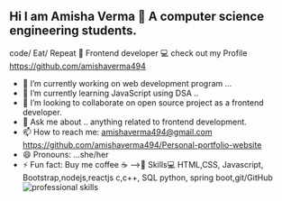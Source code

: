 ## Hi I am Amisha Verma 👋 A computer science engineering students.
code/ Eat/ Repeat 🔁 
Frontend developer 💻
check out my Profile https://github.com/amishaverma494
- 🔭 I’m currently working on web development program ...
- 🌱 I’m currently learning JavaScript using DSA ..
- 👯 I’m looking to collaborate on open source project as a frontend developer.
- 💬 Ask me about .. anything related to frontend development.
- 📫 How to reach me: amishaverma494@gmail.com https://github.com/amishaverma494/Personal-portfolio-website
- 😄 Pronouns: ...she/her
- ⚡ Fun fact: Buy me coffee ☕ 
-->🔧 Skills💻
HTML,CSS, Javascript, Bootstrap,nodejs,reactjs  c,c++, SQL 
python, spring boot,git/GitHub 
![professional skills](https://github.com/amishaverma494/amishaverma494/assets/137648331/6aadaefb-d366-4b9e-8f43-49ccc95acdc4)
